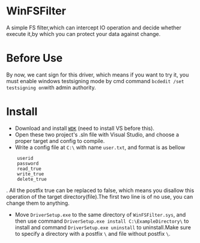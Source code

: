 # WinFSFilter
A simple FS filter,which can intercept IO operation and decide whether execute it,by which you can protect your data against change.

# Before Use
By now, we cant sign for this driver, which means if you want to try it, you must enable windows testsigning mode by cmd command `bcdedit /set testsigning on`with admin authority.

# Install
* Download and install [`WDK`](https://docs.microsoft.com/en-us/windows-hardware/drivers/download-the-wdk) (need to install VS before this).
* Open these two project's .sln file with Visual Studio, and choose a proper target and config to compile.
* Write a config file at `C:\` with name `user.txt`, and format is as bellow
```
	userid
	password
	read_true
	write_true
	delete_true
```
. All the postfix true can be replaced to false, which means you disallow this operation of the target directory(file).The first two line is of no use, you can change them to anything.
* Move `DriverSetup.exe` to the same directory of `WinFSFilter.sys`, and then use command `DriverSetup.exe install C:\ExampleDirectory\` to install and command `DriverSetup.exe uninstall` to uninstall.Make sure to specify a directory with a postfix `\` and file without postfix `\`.


